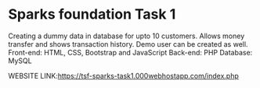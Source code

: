 # Sparks foundation Task 1

Creating a dummy data in database for upto 10
customers. 
Allows money transfer and shows transaction history.
Demo user can be created as well.
Front-end: HTML, CSS, Bootstrap and JavaScript
Back-end: PHP
Database: MySQL

WEBSITE LINK:https://tsf-sparks-task1.000webhostapp.com/index.php
